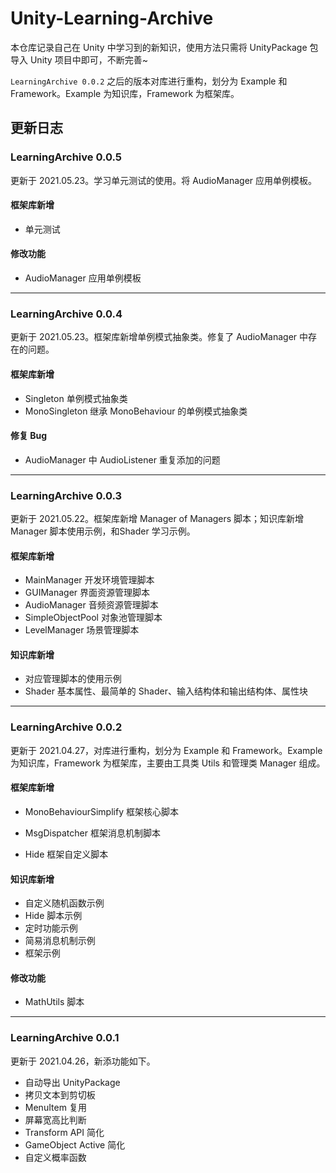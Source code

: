 # Unity-Learning-Archive

本仓库记录自己在 Unity 中学习到的新知识，使用方法只需将 UnityPackage 包导入 Unity 项目中即可，不断完善~

`LearningArchive 0.0.2` 之后的版本对库进行重构，划分为 Example 和 Framework。Example 为知识库，Framework 为框架库。

## 更新日志

### LearningArchive 0.0.5

更新于 2021.05.23。学习单元测试的使用。将 AudioManager 应用单例模板。

#### 框架库新增

- 单元测试

#### 修改功能

- AudioManager 应用单例模板

---

### LearningArchive 0.0.4

更新于 2021.05.23。框架库新增单例模式抽象类。修复了 AudioManager 中存在的问题。

#### 框架库新增

- Singleton 单例模式抽象类
- MonoSingleton 继承 MonoBehaviour 的单例模式抽象类

#### 修复 Bug

- AudioManager 中 AudioListener 重复添加的问题

---

### LearningArchive 0.0.3

更新于 2021.05.22。框架库新增 Manager of Managers 脚本；知识库新增 Manager 脚本使用示例，和Shader 学习示例。

#### 框架库新增

- MainManager 开发环境管理脚本
- GUIManager 界面资源管理脚本
- AudioManager 音频资源管理脚本
- SimpleObjectPool 对象池管理脚本
- LevelManager 场景管理脚本

#### 知识库新增

- 对应管理脚本的使用示例
- Shader 基本属性、最简单的 Shader、输入结构体和输出结构体、属性块

---

### LearningArchive 0.0.2

更新于 2021.04.27，对库进行重构，划分为 Example 和 Framework。Example 为知识库，Framework 为框架库，主要由工具类 Utils 和管理类 Manager 组成。

#### 框架库新增

- MonoBehaviourSimplify 框架核心脚本

- MsgDispatcher 框架消息机制脚本

- Hide 框架自定义脚本

#### 知识库新增

- 自定义随机函数示例
- Hide 脚本示例
- 定时功能示例
- 简易消息机制示例
- 框架示例

#### 修改功能

- MathUtils 脚本

---

### LearningArchive 0.0.1

更新于 2021.04.26，新添功能如下。

- 自动导出 UnityPackage
- 拷贝文本到剪切板
- MenuItem 复用
- 屏幕宽高比判断
- Transform API 简化
- GameObject Active 简化
- 自定义概率函数